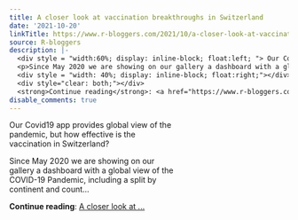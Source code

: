 ```yaml
---
title: A closer look at vaccination breakthroughs in Switzerland
date: '2021-10-20'
linkTitle: https://www.r-bloggers.com/2021/10/a-closer-look-at-vaccination-breakthroughs-in-switzerland/
source: R-bloggers
description: |-
  <div style = "width:60%; display: inline-block; float:left; "> Our Covid19 app provides global view of the pandemic, but how effective is the vaccination in Switzerland?</p>
  <p>Since May 2020 we are showing on our gallery a dashboard with a global view of the COVID-19 Pandemic, including a split by continent and count...</p></div>
  <div style = "width: 40%; display: inline-block; float:right;"></div>
  <div style="clear: both;"></div>
  <strong>Continue reading</strong>: <a href="https://www.r-bloggers.com/2021/10/a-closer-look-at-vaccination-breakthroughs-in-switzerland/">A closer look at ...
disable_comments: true
---
```

<div style = "width:60%; display: inline-block; float:left; "> Our Covid19 app provides global view of the pandemic, but how effective is the vaccination in Switzerland?</p>
<p>Since May 2020 we are showing on our gallery a dashboard with a global view of the COVID-19 Pandemic, including a split by continent and count...</p></div>
<div style = "width: 40%; display: inline-block; float:right;"></div>
<div style="clear: both;"></div>
<strong>Continue reading</strong>: <a href="https://www.r-bloggers.com/2021/10/a-closer-look-at-vaccination-breakthroughs-in-switzerland/">A closer look at ...